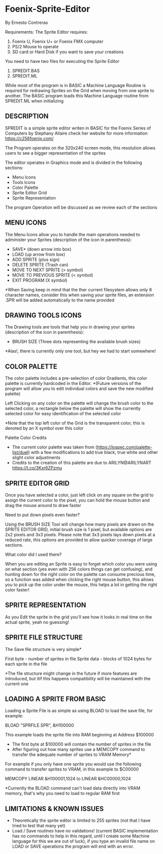 # Foenix-Sprite-Editor
By Ernesto Contreras

Requirements:
The Sprite Editor requires: 
1. Foenix U, Foenix U+ or Foenix FMX computer 
2. PS/2 Mouse to operate
3. SD card or Hard Disk if you want to save your creations

You need to have two files for executing the Sprite Editor
1. SPREDIT.BAS
2. SPREDIT.ML

While most of the program is in BASIC a Machine Language Routine is required for redrawing Sprites on the Grid when moving from one sprite to another. The BASIC program loads this Machine Language routine from SPREDIT.ML when initializing

DESCRIPTION
----------------------------

SPREDIT is a simple sprite editor writen in BASIC for the Foenix Series of Computers by Stephany Allaire 
check her website for more information https://c256foenix.com/

The Program operates on the 320x240 screen mode, this resolution allows users to see a bigger representation of the sprites

The editor operates in Graphics mode and is divided in the following sections:

* Menu Icons
* Tools Icons
* Color Palette
* Sprite Editor Grid
* Sprite Representation

The program Operation will be discussed as we review each of the sections

MENU ICONS               
------------------------------------------------
The Menu Icons allow you to handle the main operations needed to administer your Sprites (description of the icon in parenthesis): 
* SAVE*                   (down arrow into box)
* LOAD                    (up arrow from box)
* ADD SPRITE              (plus sign)
* DELETE SPRITE           (Trash can)
* MOVE TO NEXT SPRITE     (> symbol)
* MOVE TO PREVIOUS SPRITE (< symbol)
* EXIT PROGRAM            (X symbol)

*When Saving keep in mind that the ther current filesystem allows only 8 character names, consider this when saving your sprite files, an extension .SPR will be added automatically to the name provided 

DRAWING TOOLS ICONS 
------------------------------------------------
The Drawing tools are tools that help you in drawing your sprites (description of the icon in parenthesis):
* BRUSH SIZE              (Three dots representing the available brush sizes)

*Alas!, there is currently only one tool, but hey we had to start somewhere!

COLOR PALETTE
-------------------------------------------------

The color palette includes a pre-selection of color Gradients, this color palette is currently hardcoded in the Editor. *(Future versions of the program will allow you to edit individual colors and save the new modified palette)

Left Clicking on any color on the palette will change the brush color to the selected color, a rectangle below the palette will show the currently selected color for easy identification of the selected color

*Note that the top left color of the Grid is the transparent color, this is denoted by an X symbol over this color

Palette Color Credits
* The current color palette was taken from (https://lospec.com/palette-list/duel) with a few modifications to add true black, true white and other slight color adjustments
* Credits to the creation of this palette are due to ARILYN@ARILYNART https://t.co/3Kxr6ZPzmu

SPRITE EDITOR GRID
-------------------------------------------------

Once you have selected a color, just left click on any square on the grid to assign the current color to the pixel, you can hold the mouse button and drag the mouse around to draw faster

Need to put down pixels even faster?

Using the BRUSH SIZE Tool will change how many pixels are drawn on the SPRITE EDITOR GRID, initial brush size is 1 pixel, but available options are 2x2 pixels and 3x3 pixels. Please note that 3x3 pixels lays down pixels at a reduced rate, this options are provided to allow quicker coverage of large sections.

What color did I used there?

When you are editing an Sprite is easy to forget which color you were using on what section (yes even with 256 colors things can get confusing), and hunting down for the right color on the palette can consume precious time, so a function was added when clicking the right mouse button, this allows you to pick up the color under the mouse, this helps a lot in getting the right color faster!

SPRITE REPRESENTATION
-----------------------
As you Edit the sprite in the grid you'll see how it looks in real time on the actual sprite, yeah no guessing!

SPRITE FILE STRUCTURE
---------------------------
The Save file structure is very simple*

First byte - number of sprites in file
Sprite data - blocks of 1024 bytes for each sprite in the file

*The file structure might change in the future if more features are introduced, but itif this happens compatibility will be maintained with the current one

LOADING A SPRITE FROM BASIC
----------------------------
Loading a Sprite File is as simple as using BLOAD to load the save file, for example: 

BLOAD "SPRFILE.SPR", &H100000

This example loads the sprite file into RAM beginning at Address $100000

* The first byte at $100000 will contain the number of sprites in the file
* After figuring out how many sprites use a MEMCOPY command to transfer the adequate number of sprites to VRAM Memory*

For example if you only have one sprite you would use the following command to transfer sprites to VRAM, in this example to $C00000

MEMCOPY LINEAR &H100001,1024 to LINEAR &HC00000,1024

*Currently the BLOAD command can't load data directly into VRAM memory, that's why you need to load to regular RAM first

LIMITATIONS & KNOWN ISSUES
--------------------------
* Theoretically the sprite editor is limited to 255 sprites (not that I have tried to test that many yet)
* Load / Save routines have no validations! (current BASIC implementation has no commands to help in this regard, until I create some Machine language for this we are out of luck), if you type an invalid file name on LOAD or SAVE operations the program will end with an error.

